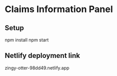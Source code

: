 # Claims Information Panel
## Setup
npm install
npm start

## Netlify deployment link
zingy-otter-98dd49.netlify.app

